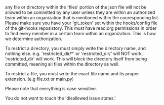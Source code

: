 any file or directory within the 'files' portion of the json file will not be allowed to be committed by any user unless they are within an authorized team within an organization
that is mentioned within the cooresponding list. Please make sure you have your 'git_token' set within the hooks/config file of the git-hooks reposistory. This must have read:org 
permissions in order to find every member in a certain team within an organization. This is how we determine authorization.

To restrict a directory, you must simply write the directory name, and nothing else. e.g. 'restricted_dir/*' or 'restricted_dir/' will NOT work. 'restricted_dir' will work.
This will block the directory itself from being committed, meaning all files within the directory as well.

To restrict a file, you must write the exact file name and its proper extension. (e.g file.txt or main.py)

Please note that everything is case sensitive.

You do not want to touch the 'disallowed issue states.'
